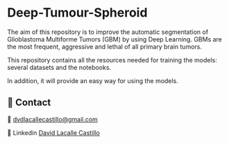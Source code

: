 # Deep-Tumour-Spheroid

The aim of this repository is to improve the automatic segmentation of Glioblastoma Multiforme Tumors (GBM) by using Deep Learning. GBMs are the most frequent, aggressive and lethal of all primary brain tumors.

This repository contains all the resources needed for training the models: several datasets and the notebooks.

In addition, it will provide an easy way for using the models.

## 📩 Contact
📧 dvdlacallecastillo@gmail.com

💼 Linkedin [David Lacalle Castillo](https://es.linkedin.com/in/david-lacalle-castillo-5b6280173)